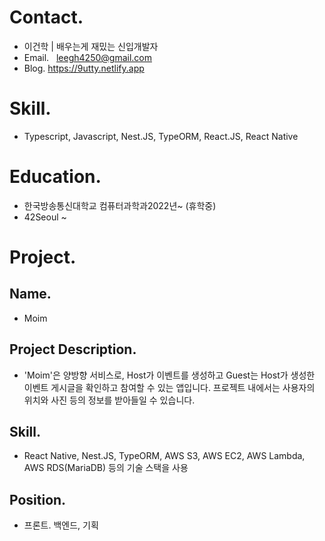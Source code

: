 # Contact.
- 이건학 | 배우는게 재밌는 신입개발자
- Email.   leegh4250@gmail.com
- Blog.    https://9utty.netlify.app

# Skill.
- Typescript, Javascript, Nest.JS, TypeORM, React.JS, React Native

# Education.
- 한국방송통신대학교
   컴퓨터과학과2022년~ (휴학중)
- 42Seoul ~ 
# Project.
## Name.
- Moim

## Project Description.
- 'Moim'은 양방향 서비스로, Host가 이벤트를 생성하고 Guest는 Host가 생성한 이벤트 게시글을 확인하고 참여할 수 있는 앱입니다. 프로젝트 내에서는 사용자의 위치와 사진 등의 정보를 받아들일 수 있습니다.

## Skill.
- React Native, Nest.JS, TypeORM, AWS S3, AWS EC2, AWS Lambda, AWS RDS(MariaDB) 등의 기술 스택을 사용

## Position.
- 프론트. 백엔드, 기획
